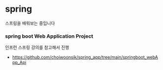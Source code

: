 # spring
스프링을 배워보는 중입니다 

### spring boot Web Application Project

인프런 스프링 강의를 참고해서 진행
- https://github.com/choiwoonsik/spring_app/tree/main/springboot_webApp_Api

